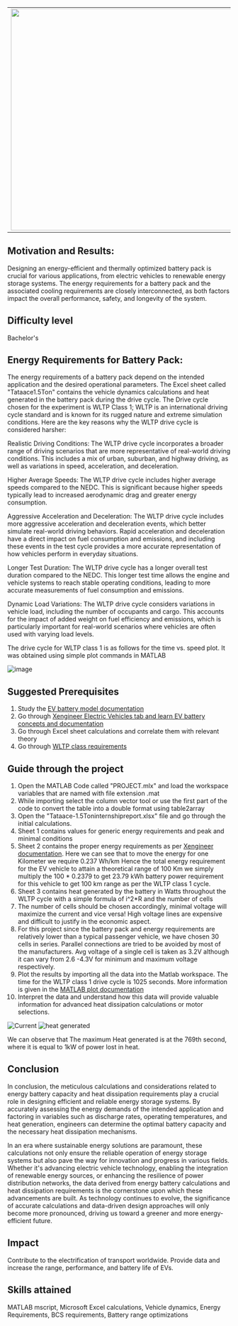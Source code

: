 <table>
<td><img src="https://github.com/jellyvisal/Predictive-battery-energy-requirements-/assets/142890460/58f213ee-3f46-4051-acc8-d8587d25cb9b"  width=500 /></td>
<td><p><h1>EV-Battery energy requirements and heat dissipation requirements </h1></p>
<p> Improve range, performance, and battery life by designing a cooling algorithm that keep EV battery packs cool when they need it most.</p>
</table>

## Motivation and Results: 
Designing an energy-efficient and thermally optimized battery pack is crucial for various applications, from electric vehicles to renewable energy storage systems.
The energy requirements for a battery pack and the associated cooling requirements are closely interconnected, as both factors impact the overall performance, 
safety, and longevity of the system.

## Difficulty level
Bachelor's

## Energy Requirements for Battery Pack:

The energy requirements of a battery pack depend on the intended application and the desired operational parameters. The Excel sheet called "Tataace1.5Ton" contains the vehicle dynamics calculations and heat generated in the battery pack during the drive cycle. The Drive cycle chosen for the experiment is WLTP Class 1; WLTP is an international driving cycle standard and is known for its rugged nature and extreme simulation conditions. 
Here are the key reasons why the WLTP drive cycle is considered harsher:

Realistic Driving Conditions: The WLTP drive cycle incorporates a broader range of driving scenarios that are more representative of real-world driving conditions. This includes a mix of urban, suburban, and highway driving, as well as variations in speed, acceleration, and deceleration. 

Higher Average Speeds: The WLTP drive cycle includes higher average speeds compared to the NEDC. This is significant because higher speeds typically lead to increased aerodynamic drag and greater energy consumption. 

Aggressive Acceleration and Deceleration: The WLTP drive cycle includes more aggressive acceleration and deceleration events, which better simulate real-world driving behaviors. Rapid acceleration and deceleration have a direct impact on fuel consumption and emissions, and including these events in the test cycle provides a more accurate representation of how vehicles perform in everyday situations.

Longer Test Duration: The WLTP drive cycle has a longer overall test duration compared to the NEDC. This longer test time allows the engine and vehicle systems to reach stable operating conditions, leading to more accurate measurements of fuel consumption and emissions.

Dynamic Load Variations: The WLTP drive cycle considers variations in vehicle load, including the number of occupants and cargo. This accounts for the impact of added weight on fuel efficiency and emissions, which is particularly important for real-world scenarios where vehicles are often used with varying load levels.

The drive cycle for WLTP class 1 is as follows for the time vs. speed plot. It was obtained using simple plot commands in MATLAB 


![image](https://github.com/jellyvisal/Predictive-battery-energy-requirements-/assets/142890460/e52fad49-4cba-48b9-844a-af3b1e9a5ad8)



## Suggested Prerequisites 

1) 	Study the [EV battery model documentation](https://www.mathworks.com/help/physmod/hydro/ug/sscfluids_ev_battery_cooling.html)
2) 	Go through [Xengineer Electric Vehicles tab and learn EV battery concepts and documentation](https://x-engineer.org/category/automotive-engineering/vehicle/electric-vehicles/)
3) 	Go through Excel sheet calculations and correlate them with relevant theory
4) 	Go through [WLTP class requirements](https://dieselnet.com/standards/cycles/wltp.php)

## Guide through the project 
1) Open the MATLAB Code called "PROJECT.mlx" and load the workspace variables that are named with file extension .mat 
2) While importing select the column vector tool or use the first part of the code to convert the table into a double format using table2array
3) Open the "Tataace-1.5Toninternshipreport.xlsx" file and go through the initial calculations.
4) Sheet 1 contains values for generic energy requirements and peak and minimal conditions
5) Sheet 2 contains the proper energy requirements as per [Xengineer documentation](https://x-engineer.org/ev-design-energy-consumption/).
    Here we can see that to move the energy for one Kilometer we require 0.237 Wh/km Hence the total energy requirement for the EV vehicle to attain a theoretical range of 100 Km we simply multiply the 100 * 0.2379 to get 23.79 kWh battery power requirement for this vehicle to get 100 km range as per the WLTP class 1 cycle. 
7) Sheet 3 contains heat generated by the battery in Watts throughout the WLTP cycle with a simple formula of i^2*R and the number of cells
8) The number of cells should be chosen accordingly, minimal voltage will maximize the current and vice versa! High voltage lines are expensive and difficult to justify in the economic aspect.
9) For this project since the battery pack and energy requirements are relatively lower than a typical passenger vehicle, we have chosen 30 cells in series. Parallel connections are tried to be avoided by most of the manufacturers. Avg voltage of a single cell is taken as 3.2V although it can vary from 2.6 -4.3V for minimum and maximum voltage respectively. 
10) Plot the results by importing all the data into the Matlab workspace. The time for the WLTP class 1 drive cycle is 1025 seconds. More information is given in the [MATLAB plot documentation](https://in.mathworks.com/help/matlab/ref/plot.html)
11) Interpret the data and understand how this data will provide valuable information for advanced heat dissipation calculations or motor selections.
  


   ![Current](https://github.com/jellyvisal/Predictive-battery-energy-requirements-/assets/142890460/f59ea082-b9da-4d02-b3bc-66807e799b0f)                     ![heat generated](https://github.com/jellyvisal/Predictive-battery-energy-requirements-/assets/142890460/cbae6bb4-baf5-4b72-b6d9-7cd8894bb19e)


We can observe that The maximum Heat generated is at the 769th second, where it is equal to 1kW of power lost in heat. 

## Conclusion 
In conclusion, the meticulous calculations and considerations related to energy battery capacity and heat dissipation requirements play a crucial role in designing efficient and reliable energy storage systems. By accurately assessing the energy demands of the intended application and factoring in variables such as discharge rates, operating temperatures, and heat generation, engineers can determine the optimal battery capacity and the necessary heat dissipation mechanisms.

In an era where sustainable energy solutions are paramount, these calculations not only ensure the reliable operation of energy storage systems but also pave the way for innovation and progress in various fields. Whether it's advancing electric vehicle technology, enabling the integration of renewable energy sources, or enhancing the resilience of power distribution networks, the data derived from energy battery calculations and heat dissipation requirements is the cornerstone upon which these advancements are built. As technology continues to evolve, the significance of accurate calculations and data-driven design approaches will only become more pronounced, driving us toward a greener and more energy-efficient future.



## Impact

Contribute to the electrification of transport worldwide. Provide data and increase the range, performance, and battery life of EVs.

## Skills attained 
MATLAB mscript, Microsoft Excel calculations, Vehicle dynamics, Energy Requirements, BCS requirements, Battery range optimizations 
